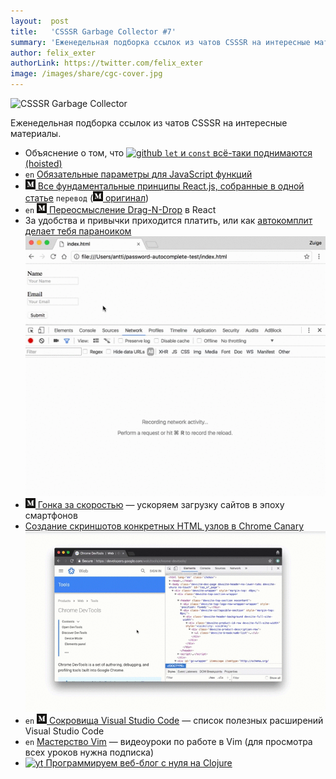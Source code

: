```yaml
---
layout:  post
title:   'CSSSR Garbage Collector #7'
summary: 'Еженедельная подборка ссылок из чатов CSSSR на интересные материалы'
author: felix_exter
authorLink: https://twitter.com/felix_exter
image: /images/share/cgc-cover.jpg
---
```


[github]: /images/icons/github.png
[medium]: /images/icons/medium.png
[yt]: /images/icons/youtube.png

![CSSSR Garbage Collector](/images/share/cgc-cover.jpg)

Еженедельная подборка ссылок из чатов CSSSR на интересные материалы.

- Объяснение о том, что [![github] `let` и `const` всё-таки поднимаются (hoisted)](https://github.com/getify/You-Dont-Know-JS/issues/1132#issuecomment-325695891)
- `en` [Обязательные параметры для JavaScript функций](https://davidwalsh.name/javascript-function-parameters)
- [![medium] Все фундаментальные принципы React.js, собранные в одной статье](https://medium.com/@divermak/все-фундаментальные-принципы-react-js-собранные-в-одной-статье-ec6a97bfd1bf) `перевод` ([![medium] оригинал](https://medium.freecodecamp.org/all-the-fundamental-react-js-concepts-jammed-into-this-single-medium-article-c83f9b53eac2))
- `en` [![medium] Переосмысление Drag-N-Drop](https://medium.com/@alexandereardon/rethinking-drag-and-drop-d9f5770b4e6b) в React
- За удобства и привычки приходится платить, или как [автокомплит делает тебя параноиком](https://twitter.com/anttiviljami/status/816585860661518336)
    ![Автокомплит](/images/autocomplete.gif)
- [![medium] Гонка за скоростью](https://medium.com/devschacht/speeding-up-loading-in-the-era-of-smartphones-f9fa0f6ac672) — ускоряем загрузку сайтов в эпоху смартфонов
- [Создание скриншотов конкретных HTML узлов в Chrome Canary](https://twitter.com/ChromeDevTools/status/902662330240057344)
    ![DevTools Screenshot](/images/devtools-screenshot.gif)
- `en` [![medium] Сокровища Visual Studio Code](https://medium.com/wehkamp-techblog/visual-studio-code-treasures-1accae07c60a) — список полезных расширений Visual Studio Code
- `en` [Мастерство Vim](https://laracasts.com/series/vim-mastery) — видеоуроки по работе в Vim (для просмотра всех уроков нужна подписка)
- [![yt] Программируем веб-блог с нуля на Clojure](https://www.youtube.com/watch?v=YZzkQW9Unvo)
